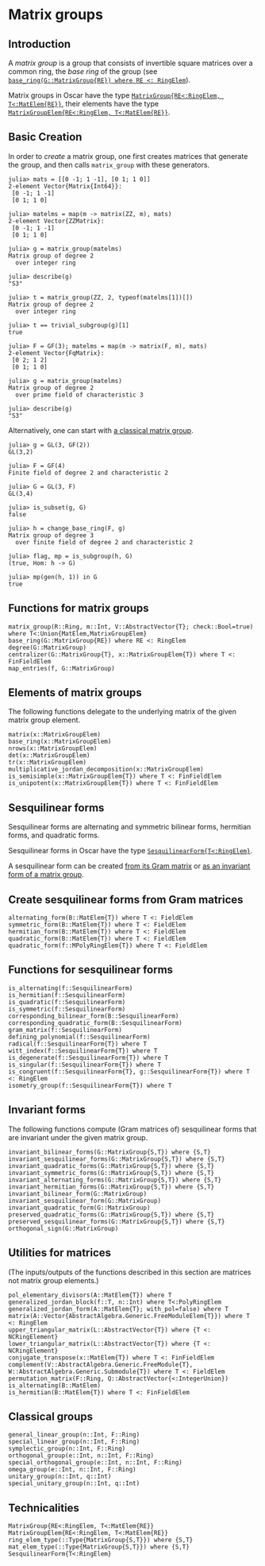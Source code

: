 # Matrix groups

## Introduction

A *matrix group* is a group that consists of invertible square matrices
over a common ring, the *base ring* of the group
(see [`base_ring(G::MatrixGroup{RE}) where RE <: RingElem`](@ref)).

Matrix groups in Oscar have the type
[`MatrixGroup{RE<:RingElem, T<:MatElem{RE}}`](@ref),
their elements have the type
[`MatrixGroupElem{RE<:RingElem, T<:MatElem{RE}}`](@ref).

## Basic Creation

In order to *create* a matrix group,
one first creates matrices that generate the group,
and then calls `matrix_group` with these generators.

```jldoctest matgroupxpl
julia> mats = [[0 -1; 1 -1], [0 1; 1 0]]
2-element Vector{Matrix{Int64}}:
 [0 -1; 1 -1]
 [0 1; 1 0]

julia> matelms = map(m -> matrix(ZZ, m), mats)
2-element Vector{ZZMatrix}:
 [0 -1; 1 -1]
 [0 1; 1 0]

julia> g = matrix_group(matelms)
Matrix group of degree 2
  over integer ring

julia> describe(g)
"S3"

julia> t = matrix_group(ZZ, 2, typeof(matelms[1])[])
Matrix group of degree 2
  over integer ring

julia> t == trivial_subgroup(g)[1]
true

julia> F = GF(3); matelms = map(m -> matrix(F, m), mats)
2-element Vector{FqMatrix}:
 [0 2; 1 2]
 [0 1; 1 0]

julia> g = matrix_group(matelms)
Matrix group of degree 2
  over prime field of characteristic 3

julia> describe(g)
"S3"
```

Alternatively,
one can start with [a classical matrix group](@ref "Classical groups").

```jldoctest matgroupxpl
julia> g = GL(3, GF(2))
GL(3,2)

julia> F = GF(4)
Finite field of degree 2 and characteristic 2

julia> G = GL(3, F)
GL(3,4)

julia> is_subset(g, G)
false

julia> h = change_base_ring(F, g)
Matrix group of degree 3
  over finite field of degree 2 and characteristic 2

julia> flag, mp = is_subgroup(h, G)
(true, Hom: h -> G)

julia> mp(gen(h, 1)) in G
true
```

## Functions for matrix groups

```@docs
matrix_group(R::Ring, m::Int, V::AbstractVector{T}; check::Bool=true) where T<:Union{MatElem,MatrixGroupElem}
base_ring(G::MatrixGroup{RE}) where RE <: RingElem
degree(G::MatrixGroup)
centralizer(G::MatrixGroup{T}, x::MatrixGroupElem{T}) where T <: FinFieldElem
map_entries(f, G::MatrixGroup)
```

## Elements of matrix groups

The following functions delegate to the underlying matrix
of the given matrix group element.

```@docs
matrix(x::MatrixGroupElem)
base_ring(x::MatrixGroupElem)
nrows(x::MatrixGroupElem)
det(x::MatrixGroupElem)
tr(x::MatrixGroupElem)
multiplicative_jordan_decomposition(x::MatrixGroupElem)
is_semisimple(x::MatrixGroupElem{T}) where T <: FinFieldElem
is_unipotent(x::MatrixGroupElem{T}) where T <: FinFieldElem
```

## Sesquilinear forms

Sesquilinear forms are alternating and symmetric bilinear forms,
hermitian forms, and quadratic forms.

Sesquilinear forms in Oscar have the type
[`SesquilinearForm{T<:RingElem}`](@ref).

A sesquilinear form can be created
[from its Gram matrix](@ref "Create sesquilinear forms from Gram matrices")
or [as an invariant form of a matrix group](@ref "Invariant forms").

## Create sesquilinear forms from Gram matrices

```@docs
alternating_form(B::MatElem{T}) where T <: FieldElem
symmetric_form(B::MatElem{T}) where T <: FieldElem
hermitian_form(B::MatElem{T}) where T <: FieldElem
quadratic_form(B::MatElem{T}) where T <: FieldElem
quadratic_form(f::MPolyRingElem{T}) where T <: FieldElem
```

## Functions for sesquilinear forms

```@docs
is_alternating(f::SesquilinearForm)
is_hermitian(f::SesquilinearForm)
is_quadratic(f::SesquilinearForm)
is_symmetric(f::SesquilinearForm)
corresponding_bilinear_form(B::SesquilinearForm)
corresponding_quadratic_form(B::SesquilinearForm)
gram_matrix(f::SesquilinearForm)
defining_polynomial(f::SesquilinearForm)
radical(f::SesquilinearForm{T}) where T
witt_index(f::SesquilinearForm{T}) where T
is_degenerate(f::SesquilinearForm{T}) where T
is_singular(f::SesquilinearForm{T}) where T
is_congruent(f::SesquilinearForm{T}, g::SesquilinearForm{T}) where T <: RingElem
isometry_group(f::SesquilinearForm{T}) where T
```

## Invariant forms

The following functions compute (Gram matrices of) sesquilinear forms
that are invariant under the given matrix group.

```@docs
invariant_bilinear_forms(G::MatrixGroup{S,T}) where {S,T}
invariant_sesquilinear_forms(G::MatrixGroup{S,T}) where {S,T}
invariant_quadratic_forms(G::MatrixGroup{S,T}) where {S,T}
invariant_symmetric_forms(G::MatrixGroup{S,T}) where {S,T}
invariant_alternating_forms(G::MatrixGroup{S,T}) where {S,T}
invariant_hermitian_forms(G::MatrixGroup{S,T}) where {S,T}
invariant_bilinear_form(G::MatrixGroup)
invariant_sesquilinear_form(G::MatrixGroup)
invariant_quadratic_form(G::MatrixGroup)
preserved_quadratic_forms(G::MatrixGroup{S,T}) where {S,T}
preserved_sesquilinear_forms(G::MatrixGroup{S,T}) where {S,T}
orthogonal_sign(G::MatrixGroup)
```

## Utilities for matrices

(The inputs/outputs of the functions described in this section
are matrices not matrix group elements.)

```@docs
pol_elementary_divisors(A::MatElem{T}) where T
generalized_jordan_block(f::T, n::Int) where T<:PolyRingElem
generalized_jordan_form(A::MatElem{T}; with_pol=false) where T
matrix(A::Vector{AbstractAlgebra.Generic.FreeModuleElem{T}}) where T <: RingElem
upper_triangular_matrix(L::AbstractVector{T}) where {T <: NCRingElement}
lower_triangular_matrix(L::AbstractVector{T}) where {T <: NCRingElement}
conjugate_transpose(x::MatElem{T}) where T <: FinFieldElem
complement(V::AbstractAlgebra.Generic.FreeModule{T}, W::AbstractAlgebra.Generic.Submodule{T}) where T <: FieldElem
permutation_matrix(F::Ring, Q::AbstractVector{<:IntegerUnion})
is_alternating(B::MatElem)
is_hermitian(B::MatElem{T}) where T <: FinFieldElem
```

## Classical groups

```@docs
general_linear_group(n::Int, F::Ring)
special_linear_group(n::Int, F::Ring)
symplectic_group(n::Int, F::Ring)
orthogonal_group(e::Int, n::Int, F::Ring)
special_orthogonal_group(e::Int, n::Int, F::Ring)
omega_group(e::Int, n::Int, F::Ring)
unitary_group(n::Int, q::Int)
special_unitary_group(n::Int, q::Int)
```

## Technicalities

```@docs
MatrixGroup{RE<:RingElem, T<:MatElem{RE}}
MatrixGroupElem{RE<:RingElem, T<:MatElem{RE}}
ring_elem_type(::Type{MatrixGroup{S,T}}) where {S,T}
mat_elem_type(::Type{MatrixGroup{S,T}}) where {S,T}
SesquilinearForm{T<:RingElem}
```
